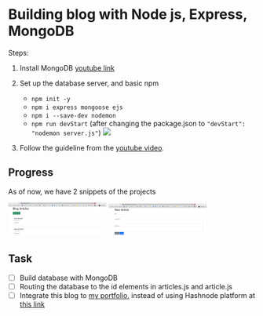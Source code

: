 # Building blog with Node js, Express, MongoDB

Steps:

1. Install MongoDB [youtube link](https://www.youtube.com/watch?v=wcx3f0eUiAw)

2. Set up the database server, and basic npm

   - `npm init -y`
   - `npm i express mongoose ejs`
   - `npm i --save-dev nodemon`
   - `npm run devStart` (after changing the package.json to `"devStart": "nodemon server.js"`)
     ![]("/WebDev-Projects/BlogwithKyle/images/devstart.PNG")

3. Follow the guideline from the [youtube video](https://www.youtube.com/watch?v=1NrHkjlWVhM).

## Progress

As of now, we have 2 snippets of the projects

<img src="/images/progressV1.PNG" alt="drawing" width="200"/>

<img src="/images/progressV2.PNG" alt="drawing" width="200"/>

## Task

- [ ] Build database with MongoDB
- [ ] Routing the database to the id elements in articles.js and article.js
- [ ] Integrate this blog to [my portfolio.](farahanasuhaimi.com) instead of using Hashnode platform at [this link](blog.farahanasuhaimi.com)
